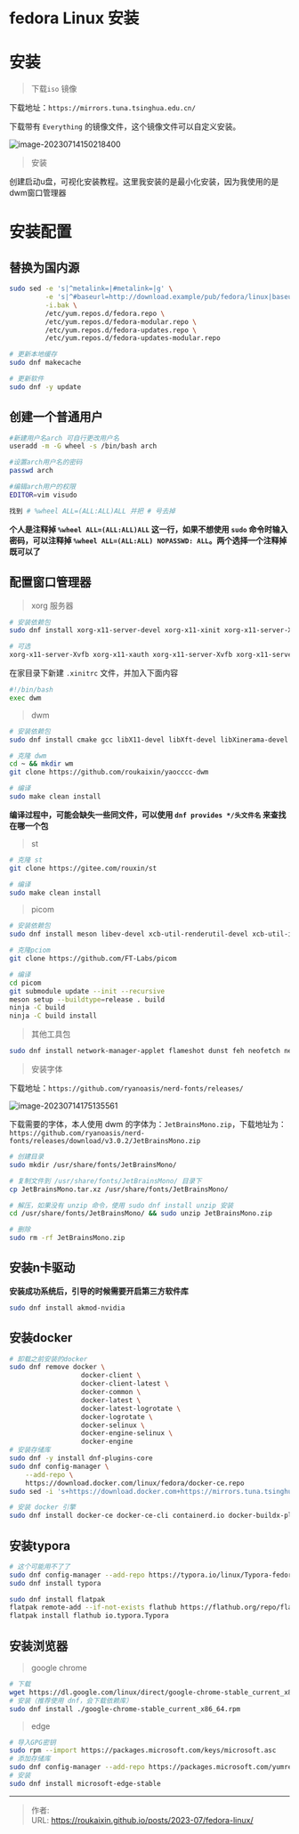 # fedora Linux 安装








# 安装

> 下载`iso` 镜像

下载地址：`https://mirrors.tuna.tsinghua.edu.cn/`

下载带有 `Everything` 的镜像文件，这个镜像文件可以自定义安装。

![image-20230714150218400](./note%20picture/fedoraLinux.assets/image-20230714150218400.png)



> 安装

创建启动u盘，可视化安装教程。这里我安装的是最小化安装，因为我使用的是dwm窗口管理器





# 安装配置

## 替换为国内源

```bash
sudo sed -e 's|^metalink=|#metalink=|g' \
         -e 's|^#baseurl=http://download.example/pub/fedora/linux|baseurl=https://mirrors.tuna.tsinghua.edu.cn/fedora|g' \
         -i.bak \
         /etc/yum.repos.d/fedora.repo \
         /etc/yum.repos.d/fedora-modular.repo \
         /etc/yum.repos.d/fedora-updates.repo \
         /etc/yum.repos.d/fedora-updates-modular.repo

# 更新本地缓存
sudo dnf makecache

# 更新软件
sudo dnf -y update
```



## 创建一个普通用户

```bash
#新建用户名arch 可自行更改用户名
useradd -m -G wheel -s /bin/bash arch

#设置arch用户名的密码
passwd arch

#编辑arch用户的权限
EDITOR=vim visudo

找到 # %wheel ALL=(ALL:ALL)ALL 并把 # 号去掉
```

**个人是注释掉 `%wheel ALL=(ALL:ALL)ALL` 这一行，如果不想使用 `sudo` 命令时输入密码，可以注释掉 `%wheel ALL=(ALL:ALL) NOPASSWD: ALL`。两个选择一个注释掉既可以了**



## 配置窗口管理器

> xorg 服务器

```bash
# 安装依赖包
sudo dnf install xorg-x11-server-devel xorg-x11-xinit xorg-x11-server-Xorg

# 可选
xorg-x11-server-Xvfb xorg-x11-xauth xorg-x11-server-Xvfb xorg-x11-server-Xdmx xorg-x11-server-Xephyr xorg-x11-server-Xnest
```

在家目录下新建 `.xinitrc` 文件，并加入下面内容

```bash
#!/bin/bash
exec dwm
```



> dwm

```bash
# 安装依赖包
sudo dnf install cmake gcc libX11-devel libXft-devel libXinerama-devel git 

# 克隆 dwm
cd ~ && mkdir wm
git clone https://github.com/roukaixin/yaocccc-dwm

# 编译
sudo make clean install
```
**编译过程中，可能会缺失一些同文件，可以使用 `dnf provides */头文件名` 来查找在哪一个包**




> st

```bash
# 克隆 st
git clone https://gitee.com/rouxin/st

# 编译
sudo make clean install
```



> picom

```bash
# 安装依赖包
sudo dnf install meson libev-devel xcb-util-renderutil-devel xcb-util-image-devel pixman-devel xcb-util-devel uthash-devel libconfig-devel mesa-libGL-devel dbus-devel

# 克隆pciom
git clone https://github.com/FT-Labs/picom

# 编译
cd picom
git submodule update --init --recursive
meson setup --buildtype=release . build
ninja -C build
ninja -C build install
```



> 其他工具包

```bash
sudo dnf install network-manager-applet flameshot dunst feh neofetch neovim acpi xsetroot
```



> 安装字体

下载地址：`https://github.com/ryanoasis/nerd-fonts/releases/`

![image-20230714175135561](./note%20picture/fedoraLinux.assets/image-20230714175135561.png)

下载需要的字体，本人使用 dwm 的字体为：`JetBrainsMono.zip`，下载地址为：`https://github.com/ryanoasis/nerd-fonts/releases/download/v3.0.2/JetBrainsMono.zip`

```bash
# 创建目录
sudo mkdir /usr/share/fonts/JetBrainsMono/

# 复制文件到 /usr/share/fonts/JetBrainsMono/ 目录下
cp JetBrainsMono.tar.xz /usr/share/fonts/JetBrainsMono/

# 解压，如果没有 unzip 命令，使用 sudo dnf install unzip 安装
cd /usr/share/fonts/JetBrainsMono/ && sudo unzip JetBrainsMono.zip

# 删除
sudo rm -rf JetBrainsMono.zip
```







## 安装n卡驱动

**安装成功系统后，引导的时候需要开启第三方软件库**

```bash
sudo dnf install akmod-nvidia
```



## 安装docker

```bash
# 卸载之前安装的docker
sudo dnf remove docker \
                  docker-client \
                  docker-client-latest \
                  docker-common \
                  docker-latest \
                  docker-latest-logrotate \
                  docker-logrotate \
                  docker-selinux \
                  docker-engine-selinux \
                  docker-engine
# 安装存储库      
sudo dnf -y install dnf-plugins-core
sudo dnf config-manager \
    --add-repo \
    https://download.docker.com/linux/fedora/docker-ce.repo
sudo sed -i 's+https://download.docker.com+https://mirrors.tuna.tsinghua.edu.cn/docker-ce+' /etc/yum.repos.d/docker-ce.repo

# 安装 docker 引擎
sudo dnf install docker-ce docker-ce-cli containerd.io docker-buildx-plugin docker-compose-plugin
```



## 安装typora

```bash
# 这个可能用不了了
sudo dnf config-manager --add-repo https://typora.io/linux/Typora-fedora.repo
sudo dnf install typora
```
```bash
sudo dnf install flatpak
flatpak remote-add --if-not-exists flathub https://flathub.org/repo/flathub.flatpakrepo
flatpak install flathub io.typora.Typora
```





## 安装浏览器

> google chrome

```bash
# 下载
wget https://dl.google.com/linux/direct/google-chrome-stable_current_x86_64.rpm
# 安装（推荐使用 dnf，会下载依赖库）
sudo dnf install ./google-chrome-stable_current_x86_64.rpm
```



> edge

```bash
# 导入GPG密钥
sudo rpm --import https://packages.microsoft.com/keys/microsoft.asc
# 添加存储库
sudo dnf config-manager --add-repo https://packages.microsoft.com/yumrepos/edge
# 安装
sudo dnf install microsoft-edge-stable
```

---

> 作者:   
> URL: https://roukaixin.github.io/posts/2023-07/fedora-linux/  

